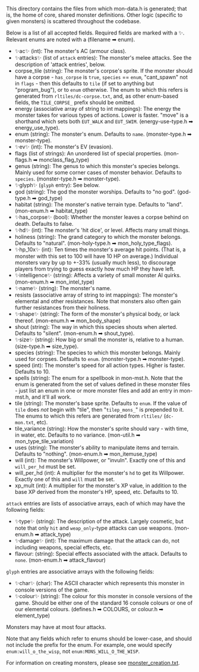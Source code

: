 This directory contains the files from which mon-data.h is generated; that is,
the home of core, shared monster definitions. Other logic (specific to given
monsters) is scattered throughout the codebase.

Below is a list of all accepted fields. Required fields are marked with a ✨.
Relevant enums are noted with a (filename ➡ enum).

- ✨ac✨ (int): The monster's AC (armour class).
- ✨attacks✨ (list of `attack` entries): The monster's melee attacks. See
  the description of 'attack entries', below.
- corpse_tile (string): The monster's corpse's sprite. If the monster should
  have a corpse - `has_corpse` is `true`, `species` == `enum`, "cant_spawn" not
  in `flags` - then this defaults to `tile` (if set to anything but
  "program_bug"), or to `enum` otherwise.
  The enum to which this refers is generated from `rltiles/dc-corpse.txt`,
  and, as other enum-based fields, the `TILE_CORPSE_` prefix should be omitted.
- energy (associative array of string to int mappings): The energy the monster
  takes for various types of actions. Lower is faster.
  "move" is a shorthand which sets both `EUT_WALK` and `EUT_SWIM`.
  (energy-use-type.h ➡ energy_use_type).
- enum (string): The monster's enum. Defaults to `name`.
  (monster-type.h ➡ monster-type).
- ✨ev✨ (int): The monster's EV (evasion).
- flags (list of strings): An unordered list of special properties.
  (mon-flags.h ➡ monclass_flag_type)
- genus (string): The genus to which this monster's species belongs. Mainly
  used for some corner cases of monster behavior. Defaults to `species`.
  (monster-type.h ➡ monster-type).
- ✨glyph✨ (`glyph` entry): See below.
- god (string): The god the monster worships. Defaults to "no god".
  (god-type.h ➡ god_type)
- habitat (string): The monster's native terrain type. Defaults to "land".
  (mon-enum.h ➡ habitat_type)
- ✨has_corpse✨ (bool): Whether the monster leaves a corpse behind on death.
  Defaults to false.
- ✨hd✨ (int): The monster's 'hit dice', or level. Affects many small things.
- holiness (string): The grand category to which the monster belongs.
  Defaults to "natural".
  (mon-holy-type.h ➡ mon_holy_type_flags).
- ✨hp_10x✨ (int): Ten times the monster's average hit points. (That is, a
  monster with this set to 100 will have 10 HP on average.) Individual monsters
  vary by up to +-33% (usually much less), to discourage players from trying to
  guess exactly how much HP they have left.
- ✨intelligence✨ (string): Affects a variety of small monster AI quirks.
  (mon-enum.h ➡ mon_intel_type)
- ✨name✨ (string): The monster's name.
- resists (associative array of string to int mappings): The monster's
  elemental and other resistances. Note that monsters also often gain further
  resistances from their holiness.
- ✨shape✨ (string): The form of the monster's physical body, or lack thereof.
  (mon-enum.h ➡ mon_body_shape)
- shout (string): The way in which this species shouts when alerted.
  Defaults to "silent".
  (mon-enum.h ➡ shout_type).
- ✨size✨ (string): How big or small the monster is, relative to a human.
  (size-type.h ➡ size_type).
- species (string): The species to which this monster belongs. Mainly used for
  corpses. Defaults to `enum`.
  (monster-type.h ➡ monster-type).
- speed (int): The monster's speed for all action types. Higher is faster.
  Defaults to 10.
- spells (string): The enum for a spellbook in mon-mst.h. Note that the enum is
  generated from the set of values defined in these monster files - just list
  an enum in one or more monster files and add an entry in mon-mst.h, and it'll
  all work.
- tile (string): The monster's base sprite. Defaults to `enum`.
  If the value of `tile` does *not* begin with "tile", then "`tilep_mons_`" is
  prepended to it.
  The enums to which this refers are generated from `rltiles/` (`dc-mon.txt`,
  etc).
- tile_variance (string): How the monster's sprite should vary - with time, in
  water, etc. Defaults to no variance.
  (mon-util.h ➡ mon_type_tile_variation)
- uses (string): The monster's ability to manipulate items and terrain.
  Defaults to "nothing".
  (mon-enum.h ➡ mon_itemuse_type)
- will (int): The monster's Willpower, or "invuln".
  Exactly one of this and `will_per_hd` must be set.
- will_per_hd (int): A multiplier for the monster's `hd` to get its Willpower.
  Exactly one of this and `will` must be set.
- xp_mult (int): A multiplier for the monster's XP value, in addition to the
  base XP derived from the monster's HP, speed, etc. Defaults to 10.

`attack` entries are lists of associative arrays, each of which may have the
following fields:

- ✨type✨ (string): The description of the attack. Largely cosmetic, but note
  that only `hit` and `weap_only`-type attacks can use weapons.
  (mon-enum.h ➡ attack_type)
- ✨damage✨ (int): The maximum damage that the attack can do, not including
  weapons, special effects, etc.
- flavour: (string): Special effects associated with the attack.
  Defaults to `none`.
  (mon-enum.h ➡ attack_flavour)

`glyph` entries are associative arrays with the following fields:

- ✨char✨ (char): The ASCII character which represents this monster in console
  versions of the game.
- ✨colour✨ (string): The colour for this monster in console versions of the
  game. Should be either one of the standard 16 console colours or one of our
  elemental colours.
  (defines.h ➡ COLOURS, or colour.h ➡ element_type)

Monsters may have at most four attacks.

Note that any fields which refer to enums should be lower-case, and should not
include the prefix for the enum. For example, one would specify
`enum:will_o_the_wisp`, not `enum:MONS_WILL_O_THE_WISP`.

For information on creating monsters, please see [monster_creation.txt].

[monster_creation.txt]: ../../../docs/develop/monster_creation.txt

